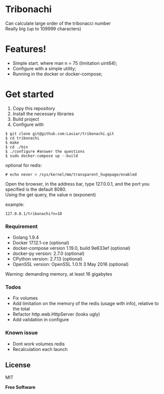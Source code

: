 <h1><a id="Tribonachi_0"></a>Tribonachi</h1>
<p>Can calculate large order of the tribonacci number<br>
Really big (up to 109999 characters)</p>
<h1><a id="Features_5"></a>Features!</h1>
<ul>
<li>Simple start. where man n = 75 (limitation uint64);</li>
<li>Configure with a simple utility;</li>
<li>Running in the docker or docker-compose;</li>
</ul>
<h1><a id="Get_started_11"></a>Get started</h1>
<ol>
<li>Сopy this repository</li>
<li>Install the necessary libraries</li>
<li>Build project</li>
<li>Configure with</li>
</ol>
<pre><code class="language-sh">$ git <span class="hljs-built_in">clone</span> git@github.com:Lasiar/tribonachi.git
$ <span class="hljs-built_in">cd</span> tribonachi
$ make
$ <span class="hljs-built_in">cd</span> ./bin
$ ./configure <span class="hljs-comment">#answer the questions</span>
$ sudo docker-compose up --build
</code></pre>
<p>optional for redis:</p>
<pre><code># echo never &gt; /sys/kernel/mm/transparent_hugepage/enabled
</code></pre>
<p>Open the browser, in the address bar, type 127.0.0.1, and the port you specified is the default 8080.<br>
Using the get query, the value n (exponent)</p>
<p>example:</p>
<pre><code>127.0.0.1/tribonachi?n=10
</code></pre>
<h3><a id="Requirement_38"></a>Requirement</h3>
<ul>
<li>Golang 1.9.4</li>
<li>Docker 17.12.1-ce (optional)</li>
<li>docker-compose version 1.19.0, build 9e633ef (optional)</li>
<li>docker-py version: 2.7.0 (optional)</li>
<li>CPython version: 2.7.13 (optional)</li>
<li>OpenSSL version: OpenSSL 1.0.1t  3 May 2016 (optional)</li>
</ul>
<p>Warning: demanding memory, at least 16 gigabytes</p>
<h3><a id="Todos_48"></a>Todos</h3>
<ul>
<li>Fix volumes</li>
<li>Add limitation on the memory of the redis (usage with info), relative to the total</li>
<li>Refactor http.web.HttpServer (looks ugly)</li>
<li>Add validation in configure</li>
</ul>
<h3><a id="Known_issue_55"></a>Known issue</h3>
<ul>
<li>Dont work volumes redis</li>
<li>Recalculation each launch</li>
</ul>
<h2><a id="License_59"></a>License</h2>
<p>MIT</p>
<p><strong>Free Software</strong></p>
